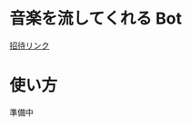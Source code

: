 
# 音楽を流してくれる Bot

[招待リンク](https://discord.com/api/oauth2/authorize?client_id=887736016037900359&permissions=3221504&scope=bot)

# 使い方

準備中

